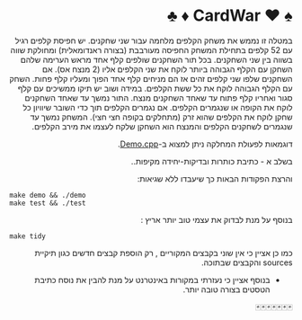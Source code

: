 <div dir="rtl" lang="he">

  # :spades: :hearts:  CardWar  :diamonds: :clubs:


במטלה זו נממש את משחק הקלפים מלחמה עבור שני שחקנים. 
יש חפיסת קלפים רגיל עם 52 קלפים בתחילת המשחק החפיסה מעורבבת (בצורה ראנדומאלית) ומחולקת שווה בשווה בין שני השחקנים.
בכל תור השחקנים שולפים קלף אחד מראש הערימה שלהם השחקן עם הקלף הגבוהה ביותר לוקח את שני הקלפים אליו (2 מנצח אס).
אם השחקנים שלפו שני קלפים זהים אז הם מניחים קלף אחד הפוך ומעליו קלף פחות. השחק עם הקלף הגבוהה לוקח את כל ששת הקלפים. במידה ושוב יש תיקו ממשיכים עם קלף סגור ואחריו קלף פתוח עד שאחד השחקנים מנצח. התור נמשך עד שאחד השחקנים לוקח את הקופה או שנגמרים הקלפים. 
אם נגמרים הקלפים תוך כדי השובר שיוויון כל שחקן לוקח את הקלפים שהוא זרק (מתחלקים בקופה חצי חצי).
המשחק נמשך עד שנגמרים לשחקנים הקלפים והמנצח הוא השחקן שלקח לעצמו את מירב הקלפים. 

דוגמאות לפעולת המחלקה ניתן למצוא ב-[Demo.cpp](Demo.cpp).

בשלב א - כתיבת כותרות ובדיקות-יחידה מקיפות.. 

והרצת הפקודות הבאות כך שיעבדו ללא שגיאות:

<div dir='ltr'>

    make demo && ./demo
	make test && ./test

</div>

בנוסף על מנת לבדוק את עצמי טוב יותר אריץ :

<div dir='ltr'>

    make tidy
    

</div>

כמו כן אציין כי אין שוני בקבצים המקוריים , רק הוספת קבצים חדשים כגון תיקיית sources והקבצים שבתוכה.

*	בנוסף אציין כי נעזרתי במקורות באינטרנט על מנת להבין את נוסח כתיבת הטסטים בצורה טובה יותר. 


:black_joker::black_joker::black_joker::black_joker::black_joker::black_joker::black_joker:
